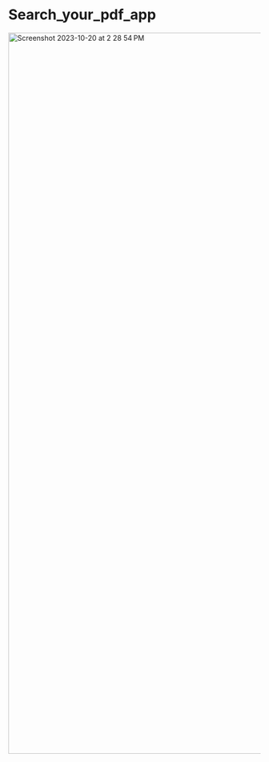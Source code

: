 # Search_your_pdf_app 
<img width="1440" alt="Screenshot 2023-10-20 at 2 28 54 PM" src="https://github.com/Subhansh47/Search_your_pdf_app/assets/99523685/eeb67941-aa98-4812-b997-c9b3828a8c5c">
